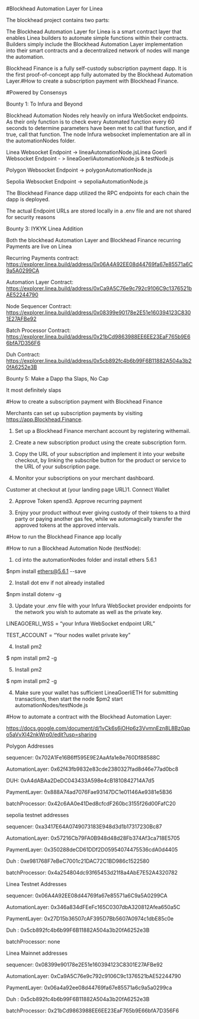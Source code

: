 #Blockhead Automation Layer for Linea

The blockhead project contains two parts:

The Blockhead Automation Layer for Linea is a smart contract layer that enables Linea builders to automate simple functions within their contracts. Builders simply include the Blockhead Automation Layer implementation into their smart contracts and a decentralized network of nodes will mange the automation.

Blockhead Finance is a fully self-custody subscription payment dapp. It is the first proof-of-concept app fully automated by the Blockhead Automation Layer.#How to create a subscription payment with Blockhead Finance.

#Powered by Consensys

Bounty 1: To Infura and Beyond

Blockhead Automation Nodes rely heavily on infura WebSocket endpoints.  As their only function is to check every Automated function every 60 seconds to determine parameters have been met to call that function, and if true, call that function. The node Infura websocket implementation are all in the automationNodes folder. 

Linea Websocket Endpoint -> lineaAutomationNode.jsLinea Goerli Websocket Endpoint  - > lineaGoerliAutomationNode.js & testNode.js

Polygon Websocket Endpoint  ->  polygonAutomationNode.js

Sepolia Websocket Endpoint -> sepoliaAutomationNode.js

The Blockhead Finance dapp utilized the RPC endpoints for each chain the dapp is deployed.

The actual Endpoint URLs are stored locally in a .env file and are not shared for security reasons

Bounty 3: IYKYK Linea Addition

Both the blockhead Automation Layer and Blockhead Finance recurring Payments are live on Linea

Recurring Payments contract: https://explorer.linea.build/address/0x06A4A92EE08d44769fa67e85571a6C9a5A0299CA

Automation Layer Contract: https://explorer.linea.build/address/0xCa9A5C76e9c792c9106C9c1376521bAE52244790

Node Sequencer Contract: https://explorer.linea.build/address/0x08399e90178e2E51e160394123C8301E27AFBe92

Batch Processor Contract: https://explorer.linea.build/address/0x21bCd9863988EE6EE23EaF765b9E66bfA7D356F6

Duh Contract: https://explorer.linea.build/address/0x5cb892fc4b6b99F6B11882A504a3b20fA6252e3B

Bounty 5: Make a Dapp tha Slaps, No Cap

It most definitely slaps

#How to create a subscription payment with Blockhead Finance

Merchants can set up subscription payments by visiting https://app.Blockhead.Finance.

1. Set up a Blockhead Finance merchant account by registering withemail.

2. Create a new subscription product using the create subscription form.

3. Copy the URL of your subscription and implement it into your website checkout, by linking the subscribe button for the product or service to the URL of your subscription page.

4. Monitor your subscriptions on your merchant dashboard.

Customer at checkout at (your landing page URL)1. Connect Wallet

2. Approve Token spend3. Approve recurring payment

4. Enjoy your product without ever giving custody of their tokens to a third party or paying another gas fee, while we automagically transfer the approved tokens at the approved intervals.

#How to run the Blockhead Finance app locally

#How to run a Blockhead Automation Node (testNode):

1.  cd into the automationNodes folder and install ethers 5.6.1

$npm install ethers@5.6.1 --save

2. Install dot env if not already installed

$npm install dotenv -g

3. Update your .env file with your Infura WebSocket provider endpoints for the network you wish to automate as well as the private key. 

LINEAGOERLI_WSS = “your Infura WebSocket endpoint URL”

TEST_ACCOUNT = “Your nodes wallet private key”

4.  Install pm2

$ npm install pm2 -g

5.  Install pm2

$ npm install pm2 -g

4. Make sure your wallet has sufficient LineaGoerliETH for submitting transactions, then start the node $pm2 start automationNodes/testNode.js

#How to automate a contract with the Blockhead Automation Layer:

https://docs.google.com/document/d/1vCk6s6jOHp6z3VvmnEzn8L8Bz0apo5aVvXI42nkWrp0/edit?usp=sharing

Polygon Addresses

sequencer: 0x702A1Fe16B6ff595E9E2AaAfa1e8e760Df88588C

AutomationLayer: 0x62f43fb9832e83cde2380327fad8d46e77ad0bc8

DUH: 0xA4dABAa2DeDC043433A598e4cB1810842714A7d5

PaymentLayer: 0x888A74ad7076Fae93147DC1e01146Ae9381e5B36

batchProcessor: 0x42c6AA0e41Ded8cfcdF260bc3155f26d00FafC20

sepolia testnet addresses

sequencer: 0xa3417E64A0749073183E948d3d1b17317230Bc87

AutomationLayer: 0x57216Cb79FA0B948d48d28Fb374Af3ca718E5705

PaymentLayer: 0x350288deCD61DDf2D05954074475536cdA0d4405 

Duh : 0xe981768F7eBeC7001c21DAC72C1BD986c1522580

batchProcessor: 0x4a254804dc93f65453d21f8a4AbE7E52A4320782

Linea Testnet Addresses

sequencer: 0x06A4A92EE08d44769fa67e85571a6C9a5A0299CA 

AutomationLayer: 0x346a834dFEeFc165C0307dbA320812Afea650a5C

PaymentLayer: 0x27D15b36507cAF395D7Bb5607A0974c1dbE85c0e

Duh : 0x5cb892fc4b6b99F6B11882A504a3b20fA6252e3B

batchProcessor: none

Linea Mainnet addresses

sequencer:  0x08399e90178e2E51e160394123C8301E27AFBe92

AutomationLayer: 0xCa9A5C76e9c792c9106C9c1376521bAE52244790

PaymentLayer: 0x06a4a92ee08d44769fa67e85571a6c9a5a0299ca

Duh : 0x5cb892fc4b6b99F6B11882A504a3b20fA6252e3B

batchProcessor: 0x21bCd9863988EE6EE23EaF765b9E66bfA7D356F6